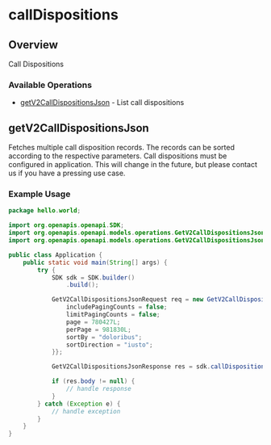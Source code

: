 # callDispositions

## Overview

Call Dispositions

### Available Operations

* [getV2CallDispositionsJson](#getv2calldispositionsjson) - List call dispositions

## getV2CallDispositionsJson

Fetches multiple call disposition records. The records can be sorted according to
the respective parameters. Call dispositions must be configured in application. This will
change in the future, but please contact us if you have a pressing use case.


### Example Usage

```java
package hello.world;

import org.openapis.openapi.SDK;
import org.openapis.openapi.models.operations.GetV2CallDispositionsJsonRequest;
import org.openapis.openapi.models.operations.GetV2CallDispositionsJsonResponse;

public class Application {
    public static void main(String[] args) {
        try {
            SDK sdk = SDK.builder()
                .build();

            GetV2CallDispositionsJsonRequest req = new GetV2CallDispositionsJsonRequest() {{
                includePagingCounts = false;
                limitPagingCounts = false;
                page = 780427L;
                perPage = 981830L;
                sortBy = "doloribus";
                sortDirection = "iusto";
            }};            

            GetV2CallDispositionsJsonResponse res = sdk.callDispositions.getV2CallDispositionsJson(req);

            if (res.body != null) {
                // handle response
            }
        } catch (Exception e) {
            // handle exception
        }
    }
}
```
